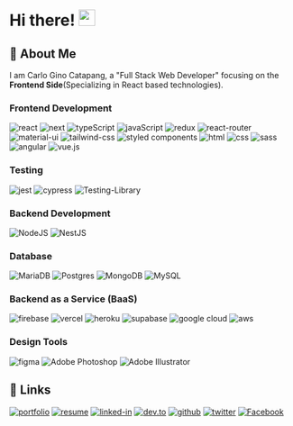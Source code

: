 # Hi there! <img src="https://media.giphy.com/media/hvRJCLFzcasrR4ia7z/giphy.gif" width="29px">

## 🚀 About Me

I am Carlo Gino Catapang, a "Full Stack Web Developer" focusing on the **Frontend Side**(Specializing in React based technologies).
<!--
**codegino/codegino** is a ✨ _special_ ✨ repository because its `README.md` (this file) appears on your GitHub profile.

Here are some ideas to get you started:

- 🔭 I’m currently working on ...
- 🌱 I’m currently learning ...
- 👯 I’m looking to collaborate on ...
- 🤔 I’m looking for help with ...
- 💬 Ask me about ...
- 📫 How to reach me: ...
- 😄 Pronouns: ...
- ⚡ Fun fact: ...
-->

### Frontend Development

![react](https://img.shields.io/badge/React-20232A?style=for-the-badge&logo=react&logoColor=61DAFB)
![next](https://img.shields.io/badge/Next-000000?style=for-the-badge&logo=nextdotjs&logoColor=FFFFFF)
![typeScript](https://img.shields.io/badge/typescript-%23007ACC.svg?style=for-the-badge&logo=typescript&logoColor=white)
![javaScript](https://img.shields.io/badge/javascript-%23323330.svg?style=for-the-badge&logo=javascript&logoColor=%23F7DF1E)
![redux](https://img.shields.io/badge/Redux-593D88?style=for-the-badge&logo=redux&logoColor=white)
![react-router](https://img.shields.io/badge/React_Router-CA4245?style=for-the-badge&logo=react-router&logoColor=white)
![material-ui](https://img.shields.io/badge/Material_UI-0081CB?style=for-the-badge&logo=material-ui&logoColor=white)
![tailwind-css](https://img.shields.io/badge/tailwind_css-06B6D4?style=for-the-badge&logo=tailwind-css&logoColor=white)
![styled components](https://img.shields.io/badge/styled--components-DB7093?style=for-the-badge&logo=styled-components&logoColor=white)
![html](https://img.shields.io/badge/HTML5-E34F26?style=for-the-badge&logo=html5&logoColor=white)
![css](https://img.shields.io/badge/CSS3-1572B6?style=for-the-badge&logo=css3&logoColor=white)
![sass](https://img.shields.io/badge/SASS-CC6699?style=for-the-badge&logo=sass&logoColor=white)
![angular](https://img.shields.io/badge/angular-%23DD0031.svg?style=for-the-badge&logo=angular&logoColor=white)
![vue.js](https://img.shields.io/badge/vuejs-%2335495e.svg?style=for-the-badge&logo=vuedotjs&logoColor=%234FC08D)

### Testing

![jest](https://img.shields.io/badge/Jest-C21325?style=for-the-badge&logo=jest&logoColor=white)
![cypress](https://img.shields.io/badge/-cypress-%23E5E5E5?style=for-the-badge&logo=cypress&logoColor=058a5e)
![Testing-Library](https://img.shields.io/badge/-TestingLibrary-%23E33332?style=for-the-badge&logo=testing-library&logoColor=white)


### Backend Development
![NodeJS](https://img.shields.io/badge/node.js-6DA55F?style=for-the-badge&logo=node.js&logoColor=white)
![NestJS](https://img.shields.io/badge/nestjs-%23E0234E.svg?style=for-the-badge&logo=nestjs&logoColor=white)

### Database
![MariaDB](https://img.shields.io/badge/MariaDB-003545?style=for-the-badge&logo=mariadb&logoColor=white)
![Postgres](https://img.shields.io/badge/postgres-%23316192.svg?style=for-the-badge&logo=postgresql&logoColor=white)
![MongoDB](https://img.shields.io/badge/MongoDB-%234ea94b.svg?style=for-the-badge&logo=mongodb&logoColor=white)
![MySQL](https://img.shields.io/badge/mysql-%2300f.svg?style=for-the-badge&logo=mysql&logoColor=white)


### Backend as a Service (BaaS)

![firebase](https://img.shields.io/badge/Firebase-ffaa00?style=for-the-badge&logo=Firebase&logoColor=white)
![vercel](https://img.shields.io/badge/Vercel-000000?style=for-the-badge&logo=Vercel&logoColor=white)
![heroku](https://img.shields.io/badge/Heroku-430098?style=for-the-badge&logo=heroku&logoColor=white)
![supabase](https://img.shields.io/badge/Supabase-3ECF8E?style=for-the-badge&logo=supabase&logoColor=white)
![google cloud](https://img.shields.io/badge/GoogleCloud-%234285F4.svg?style=for-the-badge&logo=google-cloud&logoColor=white)
![aws](https://img.shields.io/badge/AWS-%23FF9900.svg?style=for-the-badge&logo=amazon-aws&logoColor=white)

### Design Tools

![figma](https://img.shields.io/badge/figma-000000?style=for-the-badge&logo=figma&logoColor=white)
![Adobe Photoshop](https://img.shields.io/badge/adobephotoshop-%2331A8FF.svg?style=for-the-badge&logo=adobephotoshop&logoColor=white)
![Adobe Illustrator](https://img.shields.io/badge/adobeillustrator-%23FF9A00.svg?style=for-the-badge&logo=adobeillustrator&logoColor=white)

## 🔗 Links

[![portfolio](https://img.shields.io/badge/Portfolio-5340ff?style=for-the-badge&logo=Google-chrome&logoColor=white)](https://codegino.com)
[![resume](https://img.shields.io/badge/Resume-4285F4?style=for-the-badge&logo=read-the-docs&logoColor=white)](https://puhgybssqjbdzjpxhkht.supabase.in/storage/v1/object/sign/documents/CarloGinoCatapang-CV.pdf?token=eyJhbGciOiJIUzI1NiIsInR5cCI6IkpXVCJ9.eyJ1cmwiOiJkb2N1bWVudHMvQ2FybG9HaW5vQ2F0YXBhbmctQ1YucGRmIiwiaWF0IjoxNjMzMjQxMTI3LCJleHAiOjE5NDg2MDExMjd9.-kEDJDLvTj1IGXducrYigF4DOU4qBJ4uFaazghIpm6Y)
[![linked-in](https://img.shields.io/badge/Linked_In-0077B5?style=for-the-badge&logo=LinkedIn&logoColor=white)](https://www.linkedin.com/in/carlogino)
[![dev.to](https://img.shields.io/badge/Dev.to-0A0A0A?style=for-the-badge&logo=DevdotTo&logoColor=white)](https://dev.to/codegino)
[![github](https://img.shields.io/badge/GitHub-000000?style=for-the-badge&logo=GitHub&logoColor=white)](https://github.com/codegino)
[![twitter](https://img.shields.io/badge/code_gino-%231DA1F2.svg?style=for-the-badge&logo=Twitter&logoColor=white)](https://twitter.com/code_gino)
[![Facebook](https://img.shields.io/badge/Facebook-%231877F2.svg?style=for-the-badge&logo=Facebook&logoColor=white)](https://www.facebook.com/codegino)
